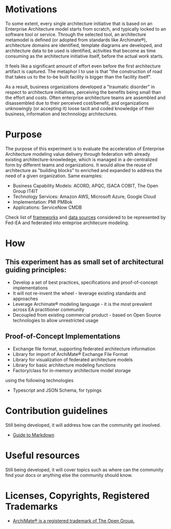 # Motivations

To some extent, every single architecture initiative that is based on an Enterprise Architecture model starts from scratch, and typically locked to an software tool or service. Through the selected tool, an architecture metamodel is defined (or adopted from standards like Archimate®), architecture domains are identified, template diagrams are developed, and architecture data to be used is identified, activities that become as time consuming as the architecture initiative itself, before the actual work starts.

It feels like a significant amount of effort even before the first architecture artifact is captured. The metaphor I to use is that "the construction of road that takes us to the to-be built facility is bigger than the facility itself". 

As a result, business organizations developed a "traumatic disorder" in respect to architecture initiatives, perceiving the benefits being small than the effort and costs. Often enterprise architecture teams are assembled and disassembled due to their perceived cost/benefit, and organizations unknowingly (or accepting it) loose tacit and coded knowledge of their business, information and technnology architectures.

# Purpose

The purpose of this experiment is to evaluate the acceleration of Enterprise Architecture modeling value delivery through federation with already existing architecture-knowledege, which is managed in a de-centralized form by different teams and organizations. It would allow the reuse of architecture as "building blocks" to enriched and expanded to address the need of a given organization. Same examples:

* Business Capability Models: ACORD, APQC, ISACA COBIT, The Open Group IT4IT
* Technology Services: Amazon AWS, Microsoft Azure, Google Cloud
* Implementation: PMI PMBok
* Applications: ServiceNow CMDB

Check list of [frameworks](frameworks.md) and [data sources](data-sources.md) considered to be represented by Fed-EA and federated into enteprise architecure modeling.

# How

## This experiment has as small set of architectural guiding principles:

* Develop a set of best practices, specifications and proof-of-concept implementations
* It will not re-invent the wheel - leverage existing standards and approaches
* Leverage Archimate® modeling language - it is the most prevalent across EA practitioner community
* Decoupled from existing commercial product - based on Open Source technologies to allow unrestricted usage

## Proof-of-Concept Implementations

* Exchange file format, supporting federated architecture information
* Library for import of ArchiMate® Exchange File Format
* Library for visualization of federated architecture models
* Library for basic architecture modeling functions
* Factory/class for in-memory architecture model storage

using the following technologies 

* Typescript and JSON Schema, for typings
<!--
* OpenAPI, for remote access
-->

# Contribution guidelines

Still being developed, it will address how can the community get involved.

* [Guide to Markdown](https://docs.github.com/github/writing-on-github/getting-started-with-writing-and-formatting-on-github/basic-writing-and-formatting-syntax)

# Useful resources

Still being developed, it will cover topics such as where can the community find your docs or anything else the community should know.

# Licenses, Copyrights, Registered Trademarks

* [ArchiMate® is a registered trademark of The Open Group.](https://www.opengroup.org/archimate-forum/archimate-overview)



